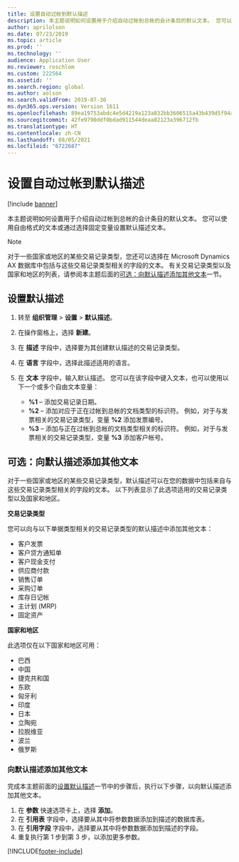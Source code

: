 ```yaml
---
title: 设置自动过帐到默认描述
description: 本主题说明如何设置用于介绍自动过帐到总帐的会计条目的默认文本。 您可以使用自由格式的文本或通过选择固定变量设置默认描述文本。
author: aprilolson
ms.date: 07/23/2019
ms.topic: article
ms.prod: ''
ms.technology: ''
audience: Application User
ms.reviewer: roschlom
ms.custom: 222564
ms.assetid: ''
ms.search.region: global
ms.author: aolson
ms.search.validFrom: 2019-07-30
ms.dyn365.ops.version: Version 1611
ms.openlocfilehash: 89ea19753abdc4e5d4219a123a832bb3606515a43b439d5f94a9619857b6c7d0
ms.sourcegitcommit: 42fe9790ddf0bdad911544deaa82123a396712fb
ms.translationtype: HT
ms.contentlocale: zh-CN
ms.lasthandoff: 08/05/2021
ms.locfileid: "6722687"
---
```

# <a name="set-up-default-descriptions-for-automatic-posting"></a>设置自动过帐到默认描述

[!include [banner](../includes/banner.md)]

本主题说明如何设置用于介绍自动过帐到总帐的会计条目的默认文本。 您可以使用自由格式的文本或通过选择固定变量设置默认描述文本。

> [!NOTE]
> 对于一些国家或地区的某些交易记录类型，您还可以选择在 Microsoft Dynamics AX 数据库中包括与这些交易记录类型相关的字段的文本。 有关交易记录类型以及国家和地区的列表，请参阅本主题后面的[可选：向默认描述添加其他文本](#optional-add-other-text-to-default-descriptions)一节。

## <a name="set-up-default-descriptions"></a>设置默认描述

1. 转至 **组织管理** \> **设置** \> **默认描述**。
2. 在操作窗格上，选择 **新建**。
3. 在 **描述** 字段中，选择要为其创建默认描述的交易记录类型。
4. 在 **语言** 字段中，选择此描述适用的语言。
5. 在 **文本** 字段中，输入默认描述。 您可以在该字段中键入文本，也可以使用以下一个或多个自由文本变量：

    - **%1** – 添加交易记录日期。
    - **%2** – 添加对应于正在过帐到总帐的文档类型的标识符。 例如，对于与发票相关的交易记录类型，变量 **%2** 添加发票编号。
    - **%3** – 添加与正在过帐到总帐的文档类型相关的标识符。 例如，对于与发票相关的交易记录类型，变量 **%3** 添加客户帐号。

## <a name="optional-add-other-text-to-default-descriptions"></a>可选：向默认描述添加其他文本

对于一些国家或地区的某些交易记录类型，默认描述可以在您的数据中包括来自与这些交易记录类型相关的字段的文本。 以下列表显示了此选项适用的交易记录类型以及国家和地区。

**交易记录类型**

您可以向与以下单据类型相关的交易记录类型的默认描述中添加其他文本：

- 客户发票
- 客户贷方通知单
- 客户现金支付
- 供应商付款
- 销售订单
- 采购订单
- 库存日记帐
- 主计划 (MRP)
- 固定资产

**国家和地区**

此选项仅在以下国家和地区可用：

- 巴西
- 中国
- 捷克共和国
- 东欧
- 匈牙利
- 印度
- 日本
- 立陶宛
- 拉脱维亚
- 波兰
- 俄罗斯

### <a name="add-text-to-default-descriptions"></a>向默认描述添加其他文本

完成本主题前面的[设置默认描述](#set-up-default-descriptions)一节中的步骤后，执行以下步骤，以向默认描述添加其他文本。

1. 在 **参数** 快速选项卡上，选择 **添加**。
2. 在 **引用表** 字段中，选择要从其中将参数数据添加到描述的数据库表。
3. 在 **引用字段** 字段中，选择要从其中将参数数据添加到描述的字段。
4. 重复执行第 1 步到第 3 步，以添加更多参数。


[!INCLUDE[footer-include](../../includes/footer-banner.md)]